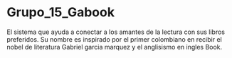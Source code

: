 # Grupo_15_Gabook
El sistema que ayuda a conectar a los amantes de la lectura con sus libros preferidos. Su nombre es inspirado por el primer colombiano en recibir el nobel de literatura  Gabriel garcia marquez y el anglisismo en ingles Book.
